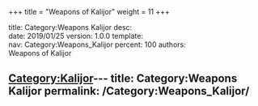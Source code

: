 +++
title = "Weapons of Kalijor"
weight = 11
+++

title:		Category:Weapons Kalijor
desc:		
date:		2019/01/25
version:	1.0.0
template:	
nav:		Category:Weapons_Kalijor
percent:	100
authors:	
Weapons of Kalijor

[Category:Kalijor](Category:Kalijor "wikilink")---
title: Category:Weapons Kalijor
permalink: /Category:Weapons_Kalijor/
---

